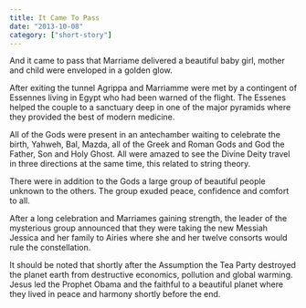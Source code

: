 ```yaml
---
title: It Came To Pass
date: "2013-10-08"
category: ["short-story"]
---
```


And it came to pass that Marriame delivered a beautiful baby girl, mother and child were enveloped in a golden glow.

After exiting the tunnel Agrippa and Marriamme were met by a contingent of Essennes living in Egypt who had been warned of the flight.  The Essenes helped the couple to a sanctuary deep in one of the major pyramids where they provided the best of modern medicine.

All of the Gods were present in an antechamber waiting to celebrate the birth, Yahweh, Bal, Mazda, all of the Greek and Roman Gods and God the Father, Son and Holy Ghost.  All were amazed to see the Divine Deity travel in three directions at the same time, this related to string theory.

There were in addition to the Gods a large group of beautiful people unknown to the others.  The group exuded peace, confidence and comfort to all.

After a long celebration and Marriames gaining strength, the leader of the mysterious group announced that they were taking the new Messiah Jessica and her family to Airies where she and her twelve consorts would rule the constellation.

It should be noted that shortly after the Assumption the Tea Party destroyed the planet earth from destructive economics, pollution and global warming.  Jesus led the Prophet Obama and the faithful to a beautiful planet where they lived in peace and harmony shortly before the end.
